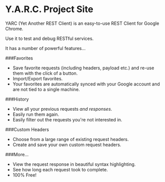 # Y.A.R.C. Project Site

YARC (Yet Another REST Client) is an easy-to-use REST Client for Google Chrome.

Use it to test and debug RESTful services.

It has a number of powerful features...

###Favorites
* Save favorite requests (including headers, payload etc.) and re-use them with the click of a button. 
* Import/Export favorites.
* Your favorites are automatically synced with your Google account and are not tied to a single machine.

###History
* View all your previous requests *and responses*. 
* Easily run them again.
* Easily filter out the requests you're not interested in.

###Custom Headers
* Choose from a large range of existing request headers.
* Create and save your own custom request headers.

###More...
* View the request response in beautiful syntax highlighting.
* See how long each request took to complete.
* 100% Free!
